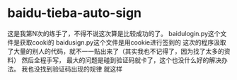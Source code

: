 # baidu-tieba-auto-sign
  这是我第N次的练手了，不得不说这次算是比较成功的了。
  baidulogin.py这个文件是获取cooki的
  baidusign.py这个文件是用cookie进行签到的
  这次的程序汲取了大量的别人的代码，就不一一贴出来了（其实我也不记得了，因为找了太多的资料）
  然后全程手写，
  最大的问题是碰到验证码就卡了，这个也没什么好的解决办法。
  我也没找到验证码出现的规律
  就这样
